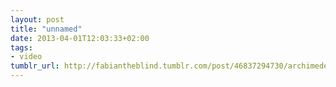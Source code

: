 ```yaml
---
layout: post
title: "unnamed"
date: 2013-04-01T12:03:33+02:00
tags:
- video
tumblr_url: http://fabiantheblind.tumblr.com/post/46837294730/archimede-saz-clic-hd-please-and-plug
---
```

